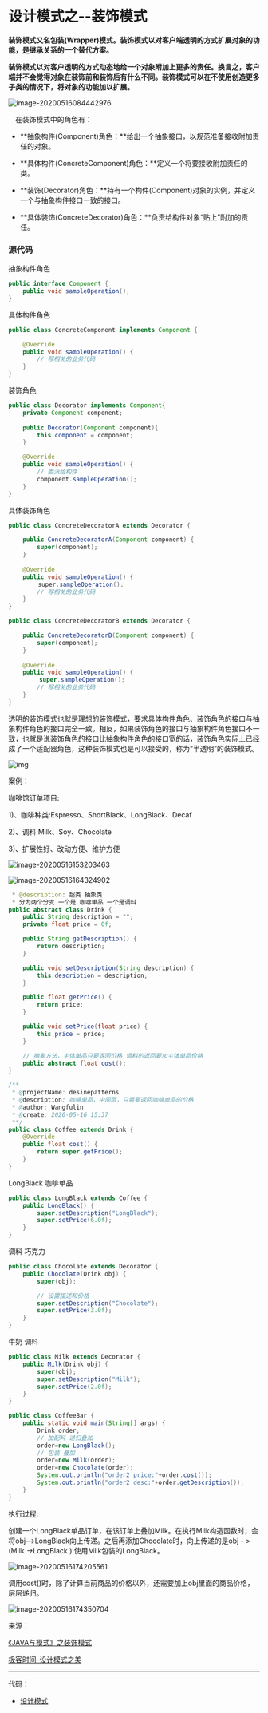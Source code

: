 # 设计模式之--装饰模式

​	**装饰模式又名包装(Wrapper)模式。装饰模式以对客户端透明的方式扩展对象的功能，是继承关系的一个替代方案。**

​	**装饰模式以对客户透明的方式动态地给一个对象附加上更多的责任。换言之，客户端并不会觉得对象在装饰前和装饰后有什么不同。装饰模式可以在不使用创造更多子类的情况下，将对象的功能加以扩展。**

![image-20200516084442976](../../images/设计模式/image-20200516084442976.png)

　在装饰模式中的角色有：

- **抽象构件(Component)角色：**给出一个抽象接口，以规范准备接收附加责任的对象。

- **具体构件(ConcreteComponent)角色：**定义一个将要接收附加责任的类。

- **装饰(Decorator)角色：**持有一个构件(Component)对象的实例，并定义一个与抽象构件接口一致的接口。

- **具体装饰(ConcreteDecorator)角色：**负责给构件对象“贴上”附加的责任。

### 源代码

抽象构件角色

```java
public interface Component {
    public void sampleOperation();
}
```

具体构件角色

```java
public class ConcreteComponent implements Component {

    @Override
    public void sampleOperation() {
        // 写相关的业务代码
    }
}
```

装饰角色

```java
public class Decorator implements Component{
    private Component component;
    
    public Decorator(Component component){
        this.component = component;
    }

    @Override
    public void sampleOperation() {
        // 委派给构件
        component.sampleOperation();
    }
}
```

具体装饰角色

```java
public class ConcreteDecoratorA extends Decorator {

    public ConcreteDecoratorA(Component component) {
        super(component);
    }
    
    @Override
    public void sampleOperation() {
　　　　　super.sampleOperation();
        // 写相关的业务代码
    }
}
```

```java
public class ConcreteDecoratorB extends Decorator {

    public ConcreteDecoratorB(Component component) {
        super(component);
    }
    
    @Override
    public void sampleOperation() {
　　　　  super.sampleOperation();
        // 写相关的业务代码
    }
}
```

透明的装饰模式也就是理想的装饰模式，要求具体构件角色、装饰角色的接口与抽象构件角色的接口完全一致。相反，如果装饰角色的接口与抽象构件角色接口不一致，也就是说装饰角色的接口比抽象构件角色的接口宽的话，装饰角色实际上已经成了一个适配器角色，这种装饰模式也是可以接受的，称为“半透明”的装饰模式。

![img](../../images/设计模式/img.png)

案例：

咖啡馆订单项目: 

1)、咖啡种类:Espresso、ShortBlack、LongBlack、Decaf  

2)、调料:Milk、Soy、Chocolate  

3)、扩展性好、改动方便、维护方便

![image-20200516153203463](../../images/设计模式/image-20200516153203463.png)

![image-20200516164324902](../../images/设计模式/image-20200516164324902.png)



```java
 * @description: 超类 抽象类
 * 分为两个分支 一个是 咖啡单品 一个是调料
public abstract class Drink {
    public String description = "";
    private float price = 0f;

    public String getDescription() {
        return description;
    }

    public void setDescription(String description) {
        this.description = description;
    }

    public float getPrice() {
        return price;
    }

    public void setPrice(float price) {
        this.price = price;
    }

    // 抽象方法，主体单品只要返回价格 调料的返回要加主体单品价格
    public abstract float cost();
}
```



```java
/**
 * @projectName: desinepatterns
 * @description: 咖啡单品，中间层，只需要返回咖啡单品的价格
 * @author: Wangfulin
 * @create: 2020-05-16 15:37
 **/
public class Coffee extends Drink {
    @Override
    public float cost() {
        return super.getPrice();
    }
}
```

LongBlack 咖啡单品

```java
public class LongBlack extends Coffee {
    public LongBlack() {
        super.setDescription("LongBlack");
        super.setPrice(6.0f);
    }
}
```

调料 巧克力

```java
public class Chocolate extends Decorator {
    public Chocolate(Drink obj) {
        super(obj);

        // 设置描述和价格
        super.setDescription("Chocolate");
        super.setPrice(3.0f);
    }
}
```

牛奶 调料

```java
public class Milk extends Decorator {
    public Milk(Drink obj) {
        super(obj);
        super.setDescription("Milk");
        super.setPrice(2.0f);
    }
}
```



```java
public class CoffeeBar {
    public static void main(String[] args) {
        Drink order;
        // 加配料 递归叠加
        order=new LongBlack();
        // 包装 叠加
        order=new Milk(order);
        order=new Chocolate(order);
        System.out.println("order2 price:"+order.cost());
        System.out.println("order2 desc:"+order.getDescription());
    }
}
```

执行过程:

创建一个LongBlack单品订单，在该订单上叠加Milk。在执行Milk构造函数时，会将obj-->LongBlack向上传递。之后再添加Chocolate时，向上传递的是obj - > (Milk ->LongBlack ) 使用Milk包装的LongBlack。

![image-20200516174205561](../../images/设计模式/image-20200516174205561.png)

调用cost()时，除了计算当前商品的价格以外，还需要加上obj里面的商品价格，层层递归。

![image-20200516174350704](../../images/设计模式/image-20200516174350704.png)



来源：

[《JAVA与模式》之装饰模式](https://www.cnblogs.com/java-my-life/archive/2012/04/20/2455726.html)

[极客时间-设计模式之美](https://time.geekbang.org/column/intro/100039001)

---

代码：

- [设计模式](../../icoding/desinepatterns/src/main/java/com/wangfulin/dp)

